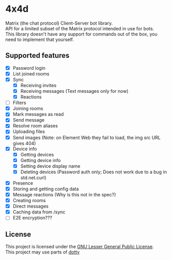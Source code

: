 # 4x4d
Matrix (the chat protocol) Client-Server bot library.  
API for a limited subset of the Matrix protocol intended in use for bots.  
This library doesn't have any support for commands out of the box, you need to implement that yourself.  

## Supported features
- [x] Password login  
- [x] List joined rooms  
- [x] Sync  
	- [x] Receiving invites  
	- [X] Receiving messages (Text messages only for now)
	- [x] Reactions 
- [ ] Filters  
- [x] Joining rooms  
- [x] Mark messages as read  
- [x] Send message  
- [x] Resolve room aliases
- [x] Uploading files
- [x] Send images (Note: on Element Web they fail to load, the img src URL gives 404)
- [x] Device info
	- [x] Getting devices
	- [x] Getting device info
	- [x] Setting device display name
	- [x] Deleting devices (Password auth only; Does not work due to a bug in std.net.curl)
- [x] Presence
- [x] Storing and getting config data
- [x] Message reactions (Why is this not in the spec?)
- [x] Creating rooms
- [x] Direct messages
- [x] Caching data from /sync
- [ ] E2E encryption???  

## License
This project is licensed under the [GNU Lesser General Public License](https://www.gnu.org/licenses/lgpl-3.0.en.html).  
This project may use parts of [dotty](https://github.com/rinfz/dotty)
